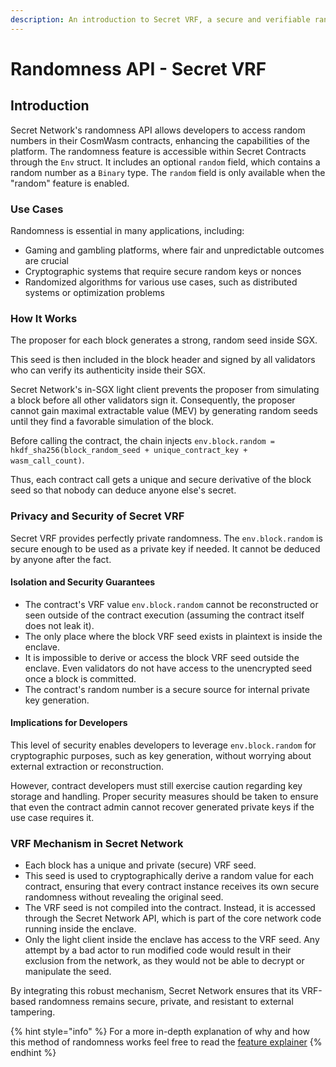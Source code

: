 ```yaml
---
description: An introduction to Secret VRF, a secure and verifiable random number generator
---
```


# Randomness API - Secret VRF

## Introduction

Secret Network's randomness API allows developers to access random numbers in their CosmWasm contracts, enhancing the capabilities of the platform. The randomness feature is accessible within Secret Contracts through the `Env` struct. It includes an optional `random` field, which contains a random number as a `Binary` type. The `random` field is only available when the "random" feature is enabled.

### Use Cases

Randomness is essential in many applications, including:

* Gaming and gambling platforms, where fair and unpredictable outcomes are crucial
* Cryptographic systems that require secure random keys or nonces
* Randomized algorithms for various use cases, such as distributed systems or optimization problems

### How It Works

The proposer for each block generates a strong, random seed inside SGX.

This seed is then included in the block header and signed by all validators who can verify its authenticity inside their SGX.

Secret Network's in-SGX light client prevents the proposer from simulating a block before all other validators sign it. Consequently, the proposer cannot gain maximal extractable value (MEV) by generating random seeds until they find a favorable simulation of the block.

Before calling the contract, the chain injects `env.block.random = hkdf_sha256(block_random_seed + unique_contract_key + wasm_call_count)`.

Thus, each contract call gets a unique and secure derivative of the block seed so that nobody can deduce anyone else's secret.

### Privacy and Security of Secret VRF

Secret VRF provides perfectly private randomness. The `env.block.random` is secure enough to be used as a private key if needed. It cannot be deduced by anyone after the fact.

#### Isolation and Security Guarantees

* The contract's VRF value `env.block.random` cannot be reconstructed or seen outside of the contract execution (assuming the contract itself does not leak it).
* The only place where the block VRF seed exists in plaintext is inside the enclave.
* It is impossible to derive or access the block VRF seed outside the enclave. Even validators do not have access to the unencrypted seed once a block is committed.
* The contract's random number is a secure source for internal private key generation.

#### Implications for Developers

This level of security enables developers to leverage `env.block.random` for cryptographic purposes, such as key generation, without worrying about external extraction or reconstruction.

However, contract developers must still exercise caution regarding key storage and handling. Proper security measures should be taken to ensure that even the contract admin cannot recover generated private keys if the use case requires it.

### VRF Mechanism in Secret Network

* Each block has a unique and private (secure) VRF seed.
* This seed is used to cryptographically derive a random value for each contract, ensuring that every contract instance receives its own secure randomness without revealing the original seed.
* The VRF seed is not compiled into the contract. Instead, it is accessed through the Secret Network API, which is part of the core network code running inside the enclave.
* Only the light client inside the enclave has access to the VRF seed. Any attempt by a bad actor to run modified code would result in their exclusion from the network, as they would not be able to decrypt or manipulate the seed.

By integrating this robust mechanism, Secret Network ensures that its VRF-based randomness remains secure, private, and resistant to external tampering.

{% hint style="info" %}
For a more in-depth explanation of why and how this method of randomness works feel free to read the [feature explainer](../secret-contract-fundamentals/secret-vrf-on-chain-randomness.md)
{% endhint %}
